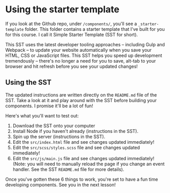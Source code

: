 # Using the starter template

If you look at the Github repo, under `/components/`, you'll see a `_starter-template` folder. This folder contains a starter template that I've built for you for this course. I call it Simple Starter Template (SST for short).

This SST uses the latest developer tooling approaches – including Gulp and Webpack – to update your website automatically when you save your HTML, CSS or JavaScript files. This SST helps you speed up development tremendously – there's no longer a need for you to save, alt-tab to your browser and hit refresh before you see your updated changes!

## Using the SST

The updated instructions are written directly on the `README.md` file of the SST. Take a look at it and play around with the SST before building your components. I promise it'll be a lot of fun!

Here's what you'll want to test out:

1. Download the SST onto your computer
2. Install Node if you haven't already (instructions in the SST).
3. Spin up the server (instructions in the SST).
4. Edit the `src/index.html` file and see changes updated immediately!
5. Edit the `src/scss/styles.scss` file and see changes updated immediately!
6. Edit the `src/js/main.js` file and see changes updated immediately! (Note: you will need to manually reload the page if you change an event handler. See the SST `README.md` file for more details).

Once you've gotten these 6 things to work, you're set to have a fun time developing components. See you in the next lesson!
